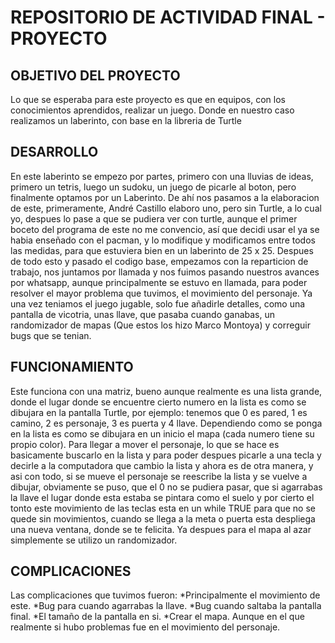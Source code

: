 # REPOSITORIO DE ACTIVIDAD FINAL - PROYECTO

## OBJETIVO DEL PROYECTO
Lo que se esperaba para este proyecto es que en equipos, con los conocimientos aprendidos, realizar un juego.
Donde en nuestro caso realizamos un laberinto, con base en la libreria de Turtle

## DESARROLLO
En este laberinto se empezo por partes, primero con una lluvias de ideas, primero un tetris,
luego un sudoku, un juego de picarle al boton, pero finalmente optamos por un Laberinto.
De ahí nos pasamos a la elaboracion de este, primeramente, André Castillo elaboro uno, pero
sin Turtle, a lo cual yo, despues lo pase a que se pudiera ver con turtle, aunque el primer
boceto del programa de este no me convencio, así que decidi usar el ya se habia enseñado con
el pacman, y lo modifique y modificamos entre todos las medidas, para que estuviera bien en 
un laberinto de 25 x 25. Despues de todo esto y pasado el codigo base, empezamos con la
reparticion de trabajo, nos juntamos por llamada y nos fuimos pasando nuestros avances por 
whatsapp, aunque principalmente se estuvo en llamada, para poder resolver el mayor problema
que tuvimos, el movimiento del personaje. Ya una vez teniamos el juego jugable, solo fue 
añadirle detalles, como una pantalla de vicotria, unas llave, que pasaba cuando ganabas,
un randomizador de mapas (Que estos los hizo Marco Montoya) y correguir bugs que se tenian.

## FUNCIONAMIENTO
Este funciona con una matriz, bueno aunque realmente es una lista grande, donde el lugar donde se encuentre
cierto numero en la lista es como se dibujara en la pantalla Turtle, por ejemplo: tenemos que 0 es pared, 1
es camino, 2 es personaje, 3 es puerta y 4 llave. Dependiendo como se ponga en la lista es como se dibujara 
en un inicio el mapa (cada numero tiene su propio color). Para llegar a mover el personaje, lo que se hace
es basicamente buscarlo en la lista y para poder despues picarle a una tecla y decirle a la computadora que 
cambio la lista y ahora es de otra manera, y asi con todo, si se mueve el personaje se reescribe la lista y 
se vuelve a dibujar, obviamente se puso, que el 0 no se pudiera pasar, que si agarrabas la llave el lugar donde
esta estaba se pintara como el suelo y por cierto el tonto este movimiento de las teclas esta en un while TRUE
para que no se quede sin movimientos, cuando se llega a la meta o puerta esta despliega una nueva ventana, donde
se te felicita. Ya despues para el mapa al azar simplemente se utilizo un randomizador.

## COMPLICACIONES
Las complicaciones que tuvimos fueron:
*Principalmente el movimiento de este.
*Bug para cuando agarrabas la llave.
*Bug cuando saltaba la pantalla final.
*El tamaño de la pantalla en si.
*Crear el mapa.
Aunque en el que realmente si hubo problemas fue en el movimiento del personaje.
